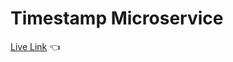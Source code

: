 # Timestamp Microservice

[Live Link](https://timestamp-microservice.kristinasparrow.repl.co/) :point_left:
